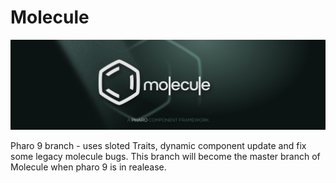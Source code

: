 # Molecule

![Molecule Logo](MoleculeBanner.jpg)

Pharo 9 branch - uses sloted Traits, dynamic component update and fix some legacy molecule bugs. 
This branch will become the master branch of Molecule when pharo 9 is in realease.
